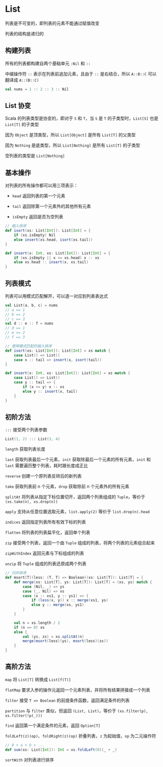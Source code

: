 # List

列表是不可变的，即列表的元素不能通过赋值改变

列表的结构是递归的

## 构建列表

所有的列表都构建自两个基础单元 `:Nil` 和 `::`

中缀操作符 `::` 表示在列表前追加元素，且由于 `::` 是右结合，所以 `A::B::C` 可以翻译成 `A::(B::C)`

```scala
val nums = 1 :: 2 :: 3 :: Nil
```

## List 协变

Scala 的列表类型是协变的，即对于 `S` 和 `T`，当 `S` 是 `T` 的子类型时，`List[S]` 也是 `List[T]` 的子类型

因为 `Object` 是顶类型，所以 `List[Object]` 是所有 `List[T]` 的父类型

因为 `Nothing` 是底类型，所以 `List[Nothing]` 是所有 `List[T]` 的子类型

空列表的类型是 `List[Nothing]`

## 基本操作

对列表的所有操作都可以用三项表示：

- `head` 返回列表的第一个元素

- `tail` 返回除第一个元素外的其他所有元素

- `isEmpty` 返回是否为空列表

```scala
// 插入排序
def isort(xs: List[Int]): List[Int] = {
    if (xs.isEmpty) Nil
    else insert(xs.head, isort(xs.tail))
}

def insert(x: Int, xs: List[Int]): List[Int] = {
    if (xs.isEmpty || x <= xs.head) x :: xs
    else xs.head :: insert(x, xs.tail)
}
```

## 列表模式

列表可以用模式匹配解开，可以逐一对应到列表表达式

```scala
val List(a, b, c) = nums
// a == 1
// b == 2
// c == 3
val d :: e :: f = nums
// d == 1
// e == 2
// f == 3
```

```scala
// 使用模式匹配的插入排序
def isort(xs: List[Int]): List[Int] = xs match {
    case List() => List()
    case x :: tail => insert(x, isort(tail))
}

def insert(x: Int, xs: List[Int]): List[Int] = xs match {
    case List() => List()
    case y :: tail => {
        if (x <= y) x :: xs
        else y :: insert(x, tail)
    }
}
```

## 初阶方法

`:::` 接受两个列表参数

```scala
List(1, 2) ::: List(3, 4)
```

`length` 获取列表长度

`last` 获取列表最后一个元素，`init` 获取除最后一个元素的所有元素，`init` 和 `last` 需要遍历整个列表，耗时跟长度成正比

`reverse` 创建一个原列表反转后的新列表

`take` 获取列表前 n 个元素，`drop` 获取除前 n 个元素外的所有元素

`splitAt` 将列表从指定下标位置切开，返回两个列表组成的 `Tuple`，等价于 `(xs.take(n), xs.drop(n))`

`apply` 支持从任意位置选取元素，`list.apply(2)` 等价于 `list.drop(n).head`

`indices` 返回指定列表所有有效下标的列表

`flatten` 将列表的列表扁平化，返回单个列表

`zip` 接受两个列表，返回一个由 `Tuple` 组成的列表，将两个列表的元素组合起来

`zipWithIndex` 返回元素与下标组成的列表

`unzip` 将 `Tuple` 组成的列表还原成两个列表

```scala
// 归并排序
def msort[T](less: (T, T) => Boolean)(xs: List[T]): List[T] = {
    def merge(xs: List[T], ys: List[T]): List[T] = (xs, ys) match {
        case (Nil, _) => ys
        case (_, Nil) => xs
        case (x :: xs1, y :: ys1) => {
            if (less(x, y)) x :: merge(xs1, ys)
            else y :: merge(xs, ys1)
        }
    }

    val n = xs.length / 2
    if (n == 0) xs
    else {
        val (ys, zs) = xs.splitAt(n)
        merge(msort(less)(ys), msort(less)(zs))
    }
}
```

## 高阶方法

`map` 将 `List[T]` 转换成 `List[f(T)]`

`flatMap` 要求入参的操作元返回一个元素列表，并将所有结果拼接成一个列表

`filter` 接受 `T => Boolean` 的前提条件函数，返回满足条件的列表

`partition` 与 `filter` 类似，但返回 `(List, List)`，等价于 `(xs.filter(p), xs.filter(!p(_)))`

`find` 返回第一个满足条件的元素，返回 `Option[T]`

`foldLeft(z)(op)`、`foldRight(z)(op)` 折叠列表，`z` 为起始值，`op` 为二元操作符

```scala
// 0 + a + b + ...
def sum(xs: List[Int]): Int = xs.foldLeft(0)(_ + _)
```

`sortWith` 对列表进行排序